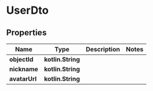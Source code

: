 
# UserDto

## Properties
Name | Type | Description | Notes
------------ | ------------- | ------------- | -------------
**objectId** | **kotlin.String** |  | 
**nickname** | **kotlin.String** |  | 
**avatarUrl** | **kotlin.String** |  | 



